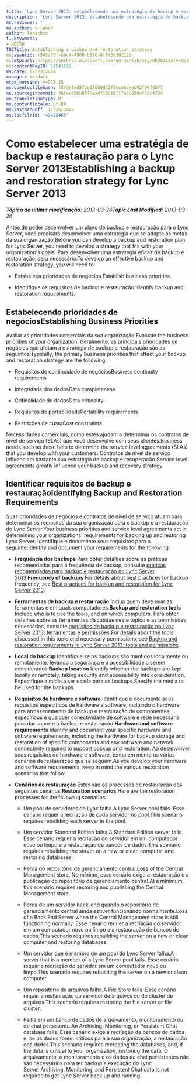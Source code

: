 ```yaml
---
title: 'Lync Server 2013: estabelecendo uma estratégia de backup e restauração'
description: 'Lync Server 2013: estabelecendo uma estratégia de backup e restauração.'
ms.reviewer: ''
ms.author: v-lanac
author: lanachin
f1.keywords:
- NOCSH
TOCTitle: Establishing a backup and restoration strategy
ms:assetid: f545a75f-bbc4-4968-b510-8f6f3920112b
ms:mtpsurl: https://technet.microsoft.com/en-us/library/Hh202195(v=OCS.15)
ms:contentKeyID: 51541532
ms.date: 07/23/2014
manager: serdars
mtps_version: v=OCS.15
ms.openlocfilehash: f4fdefed873d1fd69d82f8ecebceeb92f06f65f7
ms.sourcegitcommit: 36fee89bb887bea4f18b19f17a8c69daf5bc423d
ms.translationtype: MT
ms.contentlocale: pt-BR
ms.lasthandoff: 11/26/2020
ms.locfileid: "49428465"
---
```

# <a name="establishing-a-backup-and-restoration-strategy-for-lync-server-2013"></a><span data-ttu-id="e72c0-103">Como estabelecer uma estratégia de backup e restauração para o Lync Server 2013</span><span class="sxs-lookup"><span data-stu-id="e72c0-103">Establishing a backup and restoration strategy for Lync Server 2013</span></span>

<div data-xmlns="http://www.w3.org/1999/xhtml">

<div class="topic" data-xmlns="http://www.w3.org/1999/xhtml" data-msxsl="urn:schemas-microsoft-com:xslt" data-cs="https://msdn.microsoft.com/">

<div data-asp="https://msdn2.microsoft.com/asp">



</div>

<div id="mainSection">

<div id="mainBody"><span data-ttu-id="e72c0-104">

<span> </span></span><span class="sxs-lookup"><span data-stu-id="e72c0-104">

<span> </span></span></span>

<span data-ttu-id="e72c0-105">_**Tópico da última modificação:** 2013-03-26_</span><span class="sxs-lookup"><span data-stu-id="e72c0-105">_**Topic Last Modified:** 2013-03-26_</span></span>

<span data-ttu-id="e72c0-106">Antes de poder desenvolver um plano de backup e restauração para o Lync Server, você precisará desenvolver uma estratégia que se adapte às metas da sua organização.</span><span class="sxs-lookup"><span data-stu-id="e72c0-106">Before you can develop a backup and restoration plan for Lync Server, you need to develop a strategy that fits with your organization's goals.</span></span> <span data-ttu-id="e72c0-107">Para desenvolver uma estratégia eficaz de backup e restauração, será necessário:</span><span class="sxs-lookup"><span data-stu-id="e72c0-107">To develop an effective backup and restoration strategy, you will need to:</span></span>

  - <span data-ttu-id="e72c0-108">Estabeleça prioridades de negócios.</span><span class="sxs-lookup"><span data-stu-id="e72c0-108">Establish business priorities.</span></span>

  - <span data-ttu-id="e72c0-109">Identifique os requisitos de backup e restauração.</span><span class="sxs-lookup"><span data-stu-id="e72c0-109">Identify backup and restoration requirements.</span></span>

<div>

## <a name="establishing-business-priorities"></a><span data-ttu-id="e72c0-110">Estabelecendo prioridades de negócios</span><span class="sxs-lookup"><span data-stu-id="e72c0-110">Establishing Business Priorities</span></span>

<span data-ttu-id="e72c0-111">Avaliar as prioridades comerciais da sua organização.</span><span class="sxs-lookup"><span data-stu-id="e72c0-111">Evaluate the business priorities of your organization.</span></span> <span data-ttu-id="e72c0-112">Geralmente, as principais prioridades de negócios que afetam a estratégia de backup e restauração são as seguintes:</span><span class="sxs-lookup"><span data-stu-id="e72c0-112">Typically, the primary business priorities that affect your backup and restoration strategy are the following:</span></span>

  - <span data-ttu-id="e72c0-113">Requisitos de continuidade de negócios</span><span class="sxs-lookup"><span data-stu-id="e72c0-113">Business continuity requirements</span></span>

  - <span data-ttu-id="e72c0-114">Integridade dos dados</span><span class="sxs-lookup"><span data-stu-id="e72c0-114">Data completeness</span></span>

  - <span data-ttu-id="e72c0-115">Criticalidade de dados</span><span class="sxs-lookup"><span data-stu-id="e72c0-115">Data criticality</span></span>

  - <span data-ttu-id="e72c0-116">Requisitos de portabilidade</span><span class="sxs-lookup"><span data-stu-id="e72c0-116">Portability requirements</span></span>

  - <span data-ttu-id="e72c0-117">Restrições de custo</span><span class="sxs-lookup"><span data-stu-id="e72c0-117">Cost constraints</span></span>

<span data-ttu-id="e72c0-118">Necessidades comerciais, como estes ajudam a determinar os contratos de nível de serviço (SLAs) que você desenvolve com seus clientes.</span><span class="sxs-lookup"><span data-stu-id="e72c0-118">Business needs such as these help to determine the service level agreements (SLAs) that you develop with your customers.</span></span> <span data-ttu-id="e72c0-119">Contratos de nível de serviço influenciam bastante sua estratégia de backup e recuperação.</span><span class="sxs-lookup"><span data-stu-id="e72c0-119">Service level agreements greatly influence your backup and recovery strategy.</span></span>

</div>

<div>

## <a name="identifying-backup-and-restoration-requirements"></a><span data-ttu-id="e72c0-120">Identificar requisitos de backup e restauração</span><span class="sxs-lookup"><span data-stu-id="e72c0-120">Identifying Backup and Restoration Requirements</span></span>

<span data-ttu-id="e72c0-121">Suas prioridades de negócios e contratos de nível de serviço atuam para determinar os requisitos da sua organização para o backup e a restauração do Lync Server.</span><span class="sxs-lookup"><span data-stu-id="e72c0-121">Your business priorities and service level agreements act in determining your organizations' requirements for backing up and restoring Lync Server.</span></span> <span data-ttu-id="e72c0-122">Identifique e documente seus requisitos para o seguinte:</span><span class="sxs-lookup"><span data-stu-id="e72c0-122">Identify and document your requirements for the following:</span></span>

  - <span data-ttu-id="e72c0-123">**Frequência dos backups**   Para obter detalhes sobre as práticas recomendadas para a frequência de backup, consulte [práticas recomendadas para backup e restauração do Lync Server 2013](lync-server-2013-best-practices-for-backup-and-restoration.md).</span><span class="sxs-lookup"><span data-stu-id="e72c0-123">**Frequency of backups**   For details about best practices for backup frequency, see [Best practices for backup and restoration for Lync Server 2013](lync-server-2013-best-practices-for-backup-and-restoration.md).</span></span>

  - <span data-ttu-id="e72c0-124">**Ferramentas de backup e restauração**   Inclua quem deve usar as ferramentas e em quais computadores.</span><span class="sxs-lookup"><span data-stu-id="e72c0-124">**Backup and restoration tools**   Include who is to use the tools, and on which computers.</span></span> <span data-ttu-id="e72c0-125">Para obter detalhes sobre as ferramentas discutidas neste tópico e as permissões necessárias, consulte [requisitos de backup e restauração no Lync Server 2013: ferramentas e permissões](lync-server-2013-backup-and-restoration-requirements-tools-and-permissions.md).</span><span class="sxs-lookup"><span data-stu-id="e72c0-125">For details about the tools discussed in this topic and necessary permissions, see [Backup and restoration requirements in Lync Server 2013: tools and permissions](lync-server-2013-backup-and-restoration-requirements-tools-and-permissions.md).</span></span>

  - <span data-ttu-id="e72c0-126">**Local do backup**   Identifique se os backups são mantidos localmente ou remotamente, levando a segurança e a acessibilidade a serem considerados.</span><span class="sxs-lookup"><span data-stu-id="e72c0-126">**Backup location**   Identify whether the backups are kept locally or remotely, taking security and accessibility into consideration.</span></span> <span data-ttu-id="e72c0-127">Especifique a mídia a ser usada para os backups.</span><span class="sxs-lookup"><span data-stu-id="e72c0-127">Specify the media to be used for the backups.</span></span>

  - <span data-ttu-id="e72c0-128">**Requisitos de hardware e software**   Identifique e documente seus requisitos específicos de hardware e software, incluindo o hardware para armazenamento de backup e restauração de componentes específicos e qualquer conectividade de software e rede necessária para dar suporte a backup e restauração.</span><span class="sxs-lookup"><span data-stu-id="e72c0-128">**Hardware and software requirements**   Identify and document your specific hardware and software requirements, including the hardware for backup storage and restoration of specific components and any software and network connectivity required to support backup and restoration.</span></span> <span data-ttu-id="e72c0-129">Ao desenvolver seus requisitos de hardware e software, tenha em mente os vários cenários de restauração que se seguem.</span><span class="sxs-lookup"><span data-stu-id="e72c0-129">As you develop your hardware and software requirements, keep in mind the various restoration scenarios that follow.</span></span>

  - <span data-ttu-id="e72c0-130">**Cenários de restauração**   Estes são os processos de restauração dos seguintes cenários:</span><span class="sxs-lookup"><span data-stu-id="e72c0-130">**Restoration scenarios**   Here are the restoration processes for the following scenarios:</span></span>
    
      - <span data-ttu-id="e72c0-131">Um pool de servidores do Lync falha.</span><span class="sxs-lookup"><span data-stu-id="e72c0-131">A Lync Server pool fails.</span></span> <span data-ttu-id="e72c0-132">Esse cenário requer a recriação de cada servidor no pool.</span><span class="sxs-lookup"><span data-stu-id="e72c0-132">This scenario requires rebuilding each server in the pool.</span></span>
    
      - <span data-ttu-id="e72c0-133">Um servidor Standard Edition falha.</span><span class="sxs-lookup"><span data-stu-id="e72c0-133">A Standard Edition server fails.</span></span> <span data-ttu-id="e72c0-134">Esse cenário requer a recriação do servidor em um computador novo ou limpo e a restauração de bancos de dados.</span><span class="sxs-lookup"><span data-stu-id="e72c0-134">This scenario requires rebuilding the server on a new or clean computer and restoring databases.</span></span>
    
      - <span data-ttu-id="e72c0-135">Perda do repositório de gerenciamento central.</span><span class="sxs-lookup"><span data-stu-id="e72c0-135">Loss of the Central Management store.</span></span> <span data-ttu-id="e72c0-136">No mínimo, esse cenário exige a restauração e a publicação do repositório de gerenciamento central.</span><span class="sxs-lookup"><span data-stu-id="e72c0-136">At a minimum, this scenario requires restoring and publishing the Central Management store.</span></span>
    
      - <span data-ttu-id="e72c0-137">Perda de um servidor back-end quando o repositório de gerenciamento central ainda estiver funcionando normalmente.</span><span class="sxs-lookup"><span data-stu-id="e72c0-137">Loss of a Back End Server when the Central Management store is still functioning normally.</span></span> <span data-ttu-id="e72c0-138">Esse cenário requer a recriação do servidor em um computador novo ou limpo e a restauração de bancos de dados.</span><span class="sxs-lookup"><span data-stu-id="e72c0-138">This scenario requires rebuilding the server on a new or clean computer and restoring databases.</span></span>
    
      - <span data-ttu-id="e72c0-139">Um servidor que é membro de um pool do Lync Server falha.</span><span class="sxs-lookup"><span data-stu-id="e72c0-139">A server that is a member of a Lync Server pool fails.</span></span> <span data-ttu-id="e72c0-140">Esse cenário requer a recriação do servidor em um computador novo ou limpo.</span><span class="sxs-lookup"><span data-stu-id="e72c0-140">This scenario requires rebuilding the server on a new or clean computer.</span></span>
    
      - <span data-ttu-id="e72c0-141">Um repositório de arquivos falha.</span><span class="sxs-lookup"><span data-stu-id="e72c0-141">A File Store fails.</span></span> <span data-ttu-id="e72c0-142">Esse cenário requer a restauração do servidor de arquivos ou do cluster de arquivos.</span><span class="sxs-lookup"><span data-stu-id="e72c0-142">This scenario requires restoring the file server or file cluster.</span></span>
    
      - <span data-ttu-id="e72c0-143">Falha em um banco de dados de arquivamento, monitoramento ou de chat persistente.</span><span class="sxs-lookup"><span data-stu-id="e72c0-143">An Archiving, Monitoring, or Persistent Chat database fails.</span></span> <span data-ttu-id="e72c0-144">Esse cenário exige a recriação de bancos de dados e, se os dados forem críticos para a sua organização, a restauração dos dados.</span><span class="sxs-lookup"><span data-stu-id="e72c0-144">This scenario requires recreating the databases, and, if the data is critical to your organization, restoring the data.</span></span> <span data-ttu-id="e72c0-145">O arquivamento, o monitoramento e os dados de chat persistentes não são necessários para ter backup e execução do Lync Server.</span><span class="sxs-lookup"><span data-stu-id="e72c0-145">Archiving, Monitoring, and Persistent Chat data is not required to get Lync Server back up and running.</span></span>

<span data-ttu-id="e72c0-146"></div>

</div>

<span> </span>

</div>

</div>

</span><span class="sxs-lookup"><span data-stu-id="e72c0-146"></div>

</div>

<span> </span>

</div>

</div>

</span></span></div>

